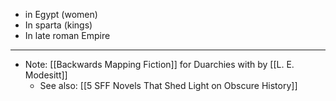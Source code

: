 * in Egypt (women)
* In sparta (kings) 
* In late roman Empire 

*** 

* Note: [[Backwards Mapping Fiction]] for Duarchies with by [[L. E. Modesitt]] 
	* See also: [[5 SFF Novels That Shed Light on Obscure History]]